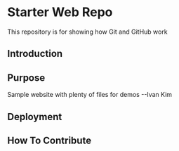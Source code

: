 # Starter Web Repo

This repository is for showing how Git and GitHub work

## Introduction

## Purpose

Sample website with plenty of files for demos --Ivan Kim

## Deployment

## How To Contribute

